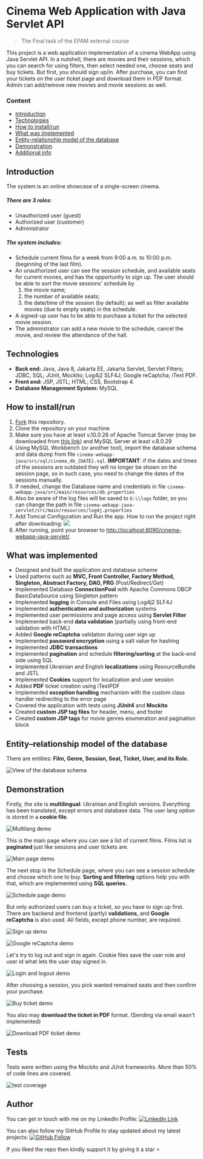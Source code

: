 # Cinema Web Application with Java Servlet API
> The Final task of the EPAM external course

This project is a web application implementation of a cinema WebApp using Java Servlet API.
In a nutshell, there are movies and their sessions, which you can search for using filters, then select needed one, choose seats and buy tickets. But first, you should sign up/in. After purchase, you can find your tickets on the user ticket page and download them in PDF format. Admin can add/remove new movies and movie sessions as well.

### Content
- [Introduction](#introduction)
- [Technologies](#technologies)
- [How to install/run](#how-to-installrun)
- [What was implemented](#what-was-implemented)
- [Entity–relationship model of the database](#entity–relationship-model-of-the-database)
- [Demonstration](#demonstration)
- [Additional info](#additional-info)

## Introduction
The system is an online showcase of a single-screen cinema.
##### There are 3 roles:
+ Unauthorized user (guest)
+ Authorized user (customer)
+ Administrator

##### The system includes:
+ Schedule current films for a week from 9:00 a.m. to 10:00 p.m. (beginning of the last film).
+ An unauthorized user can see the session schedule, and available seats for current movies, and has the opportunity to sign up. The user should be able to sort the movie sessions' schedule by 
    1) the movie name;
    2) the number of available seats; 
    3) the date/time of the session (by default); as well as filter available movies (due to empty seats) in the schedule.
+ A signed-up user has to be able to purchase a ticket for the selected movie session.
+ The administrator can add a new movie to the schedule, cancel the movie, and review the attendance of the hall.

## Technologies
+ **Back end:** Java, Java 8, Jakarta EE, Jakarta Servlet, Servlet Filters; JDBC, SQL; JUnit, Mockito; Log4j2 SLF4J; Google reCaptcha; iText PDF.
+ **Front end:** JSP, JSTL; HTML; CSS, Bootstrap 4.
+ **Database Management System:** MySQL

## How to install/run

1. [Fork](https://github.com/YehorLiannyk/cinema-webapp-java/fork) this repository.
2. Clone the repository on your machine
3. Make sure you have at least v.10.0.26 of Apache Tomcat Server (may be downloaded from [this link](https://tomcat.apache.org/download-10.cgi)) and MySQL Server at least v.8.0.29
4. Using MySQL Workbench (or another tool), import the database schema and data dump from file `cinema-webapp-java/src/sql/cinema_db_{DATE}.sql`. **IMPORTANT**: if the dates and times of the sessions are outdated they will no longer be shown on the session page, so in such case, you need to change the dates of the sessions manually.
5. If needed, change the Database name and credentials in file `cinema-webapp-java/src/main/resources/db.properties`
6. Also be aware of the log files will be saved to `E:\\logs` folder, so you can change the path in file `cinema-webapp-java-servlet/src/main/resources/log4j.properties`
4. Add Tomcat Configuration and Run the app. How to run the project right after downloading:
![](https://user-images.githubusercontent.com/67739980/217591027-94fbdcb5-4eef-490b-85d0-55db405832ce.gif)
6. After running, point your browser to [http://localhost:8090/cinema-webapp-java-servlet/](http://localhost:8090/cinema-webapp-java-servlet/).

## What was implemented

+ Designed and built the application and database scheme
+ Used patterns such as **MVC, Front Controller, Factory Method, Singleton, Abstract Factory, DAO, PRG** (Post/Redirect/Get)
+ Implemented Database **ConnectionPool** with Apache Commons DBCP BasicDataSource using Singleton pattern
+ Implemented **logging** in Console and Files using Log4j2 SLF4J
+ Implemented **authentication and authorization** systems
+ Implemented user permissions and page access using **Servlet Filter**
+ Implemented back-end **data validation** (partially using front-end validation with HTML)
+ Added **Google reCaptcha** validation during user sign up
+ Implemented **password encryption** using a salt value for hashing
+ Implemented **JDBC transactions**
+ Implemented **pagination** and schedule **filtering/sorting** at the back-end side using SQL
+ Implemented Ukrainian and English **localizations** using ResourceBundle and JSTL
+ Implemented **Cookies** support for localization and user session
+ Added **PDF** ticket creation using iTextPDF
+ Implemented **exception handling** mechanism with the custom class handler redirecting to the error page
+ Covered the application with tests using **JUnit4** and **Mockito**
+ Created **custom JSP tag files** for header, menu, and footer
+ Created **custom JSP tags** for movie genres enumeration and pagination block

## Entity–relationship model of the database
There are entities: **Film, Genre, Session, Seat, Ticket, User, and its Role.**

![View of the database schema](https://github.com/YehorLiannyk/cinema-webapp-java-servlet/blob/master/.github/docs/pics/erm.png?raw=true)

## Demonstration

Firstly, the site is **multilingual**: Ukrainian and English versions. Everything has been translated, except errors and database data. The user lang option is stored in a **cookie file**.

![Multilang demo](https://github.com/YehorLiannyk/cinema-webapp-java-servlet/blob/master/.github/docs/pics/multilang.gif?raw=true)

This is the main page where you can see a list of current films. Films list is **paginated** just like sessions and user tickets are.

![Main page demo](https://github.com/YehorLiannyk/cinema-webapp-java-servlet/blob/master/.github/docs/pics/main-page.gif?raw=true)

The next stop is the Schedule page, where you can see a session schedule and choose which one to buy. **Sorting and filtering** options help you with that, which are implemented using **SQL queries.**

![Schedule page demo](https://github.com/YehorLiannyk/cinema-webapp-java-servlet/blob/master/.github/docs/pics/sessions-page.gif?raw=true)

But only authorized users can buy a ticket, so you have to sign up first. There are backend and frontend (partly) **validations**, and **Google reCaptcha** is also used. All fields, except phone number, are required. 

![Sign up demo](https://github.com/YehorLiannyk/cinema-webapp-java-servlet/blob/master/.github/docs/pics/signup.gif?raw=true)

![Google reCaptcha demo](https://github.com/YehorLiannyk/cinema-webapp-java-servlet/blob/master/.github/docs/pics/recaptcha.gif?raw=true)

Let's try to log out and sign in again. Cookie files save the user role and user id what lets the user stay signed in.

![Login and logout demo](https://github.com/YehorLiannyk/cinema-webapp-java-servlet/blob/master/.github/docs/pics/logout-login.gif?raw=true)

After choosing a session, you pick wanted remained seats and then confirm your purchase. 

![Buy ticket demo](https://github.com/YehorLiannyk/cinema-webapp-java-servlet/blob/master/.github/docs/pics/buy-ticket.gif?raw=true)

You also may **download the ticket in PDF** format. (Sending via email wasn't implemented)

![Download PDF ticket demo](https://github.com/YehorLiannyk/cinema-webapp-java-servlet/blob/master/.github/docs/pics/download-ticket.gif?raw=true)


## Tests
Tests were written using the Mockito and JUnit frameworks. More than 50% of code lines are covered.

![test coverage](https://github.com/YehorLiannyk/cinema-webapp-java-servlet/blob/master/.github/docs/pics/test-coverage.png?raw=true)

## Author
You can get in touch with me on my LinkedIn Profile: [![LinkedIn Link](https://img.shields.io/badge/Connect-YehorLiannyk-blue.svg?logo=linkedin&longCache=true&style=social&label=Follow)](https://www.linkedin.com/in/yehor-liannyk/)

You can also follow my GitHub Profile to stay updated about my latest projects: [![GitHub Follow](https://img.shields.io/badge/Connect-YehorLiannyk-blue.svg?logo=Github&longCache=true&style=social&label=Follow)](https://github.com/YehorLiannyk)

If you liked the repo then kindly support it by giving it a star ⭐ 
